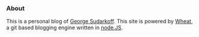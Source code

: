 ### About

This is a personal blog of [George Sudarkoff][]. This site is powered by [Wheat][], a git based blogging engine written in [node.JS][].

[George Sudarkoff]: http://george.sudarkoff.com
[node.js]: http://nodejs.org/
[Wheat]: http://github.com/creationix/wheat
